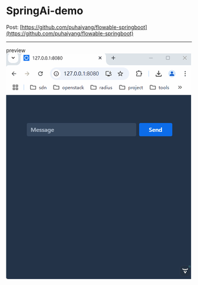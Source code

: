 # SpringAi-demo
Post: [https://github.com/puhaiyang/flowable-springboot](https://github.com/puhaiyang/flowable-springboot)

---
preview
![preview](https://github.com/puhaiyang/springai-demo/blob/master/previewimg/demo.gif)

